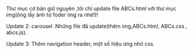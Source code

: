 Thư mục cơ bản giữ nguyên ,tôi chỉ update file ABCs.html với thư mục img(ông lấy ảnh từ foder img ra nhé!)!

Update 2: carousel .Những file đã update(thêm img,ABCs.html, ABCs.css , abcs.js).

Update 3: Thêm navigation header, một số hiệu ứng nhỏ css.
